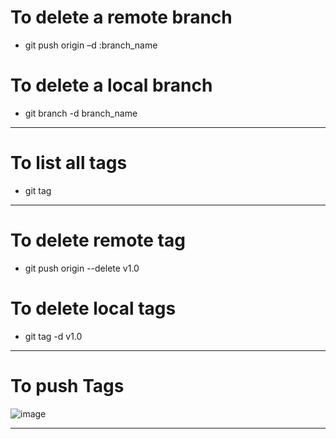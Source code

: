# To delete a remote branch
* git push origin –d :branch_name

# To delete a local branch
* git branch -d branch_name

________________________________________________________________________
# To list all tags
* git tag

___________________________________________________________________________
# To delete remote tag
* git push origin --delete v1.0

# To delete local tags
* git tag -d v1.0

___________________________________________________________________________
# To push Tags 
![image](https://user-images.githubusercontent.com/58914292/227514070-8f15f293-980e-4f93-98c6-7f5d74d90603.png)


___________________________________________________________________________


